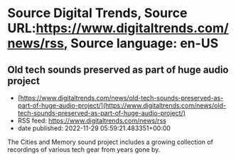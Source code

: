 # Source Digital Trends, Source URL:https://www.digitaltrends.com/news/rss, Source language: en-US

## Old tech sounds preserved as part of huge audio project
 - [https://www.digitaltrends.com/news/old-tech-sounds-preserved-as-part-of-huge-audio-project/](https://www.digitaltrends.com/news/old-tech-sounds-preserved-as-part-of-huge-audio-project/)
 - RSS feed: https://www.digitaltrends.com/news/rss
 - date published: 2022-11-29 05:59:21.483351+00:00

The Cities and Memory sound project includes a growing collection of recordings of various tech gear from years gone by.
